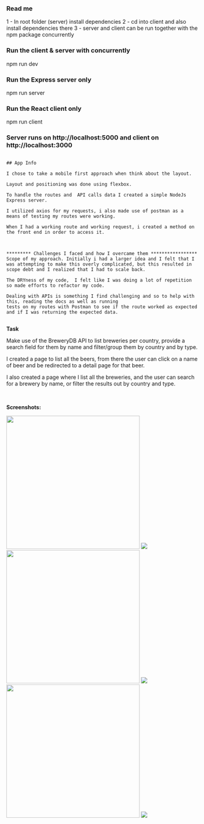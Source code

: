 ### Read me

1 - In root folder (server) install dependencies
2 - cd into client and also install dependencies there
3 - server and client can be run together with the npm package concurrently

### Run the client & server with concurrently

npm run dev

### Run the Express server only

npm run server

### Run the React client only

npm run client

### Server runs on http://localhost:5000 and client on http://localhost:3000

```

## App Info

I chose to take a mobile first approach when think about the layout.

Layout and positioning was done using flexbox.

To handle the routes and  API calls data I created a simple NodeJs Express server.

I utilized axios for my requests, i also made use of postman as a means of testing my routes were working.

When I had a working route and working request, i created a method on the front end in order to access it.



********* Challenges I faced and how I overcame them *****************
Scope of my approach. Initially i had a larger idea and I felt that I was attempting to make this overly complicated, but this resulted in scope debt and I realized that I had to scale back.

The DRYness of my code,  I felt like I was doing a lot of repetition so made efforts to refactor my code.

Dealing with APIs is something I find challenging and so to help with this, reading the docs as well as running
tests on my routes with Postman to see if the route worked as expected and if I was returning the expected data.


```

<b>Task</b>

Make use of the BreweryDB API to list breweries per country, provide a search field for them by name and filter/group them by country and by
type.

I created a page to list all the beers, from there the user can click on a name of beer and be redirected to a detail page for that beer.

I also created a page where I list all the breweries, and the user can search for a brewery by name, or filter the results out by country and type.

<br/>

<b>Screenshots:</b>

<img src="https://res.cloudinary.com/frankie-dev/image/upload/v1590061960/PXL-Assets/home.png" height="350px" />

<img src="https://res.cloudinary.com/frankie-dev/image/upload/v1590061950/PXL-Assets/home-desktop.png" />

<img src="https://res.cloudinary.com/frankie-dev/image/upload/v1590061955/PXL-Assets/breweries.png" height="350px" />

<img src="https://res.cloudinary.com/frankie-dev/image/upload/v1590061950/PXL-Assets/breweries-desktop.png" />

<img src="https://res.cloudinary.com/frankie-dev/image/upload/v1590061950/PXL-Assets/beers.png" height="350px" />

<img src="https://res.cloudinary.com/frankie-dev/image/upload/v1590061950/PXL-Assets/beers-desktop.png" />
